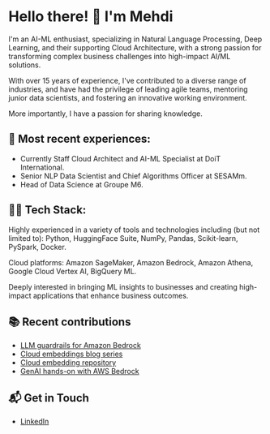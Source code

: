 # Hello there! 👋 I'm Mehdi

I'm an AI-ML enthusiast, specializing in Natural Language Processing, Deep Learning, and their supporting Cloud Architecture, with a strong passion for transforming complex business challenges into high-impact AI/ML solutions. 

With over 15 years of experience, I've contributed to a diverse range of industries, and have had the privilege of leading agile teams, mentoring junior data scientists, and fostering an innovative working environment.

More importantly, I have a passion for sharing knowledge.

## 🔭 Most recent experiences:

- Currently Staff Cloud Architect and AI-ML Specialist at DoiT International.
- Senior NLP Data Scientist and Chief Algorithms Officer at SESAMm.
- Head of Data Science at Groupe M6.

## 👨‍💻 Tech Stack:

Highly experienced in a variety of tools and technologies including (but not limited to): Python, HuggingFace Suite, NumPy, Pandas, Scikit-learn, PySpark, Docker.

Cloud platforms: Amazon SageMaker, Amazon Bedrock, Amazon Athena,  Google Cloud Vertex AI, BigQuery ML.

Deeply interested in bringing ML insights to businesses and creating high-impact applications that enhance business outcomes.

## 📚 Recent contributions

- [LLM guardrails for Amazon Bedrock](https://mnemlaghi.github.io/guardrails)
- [Cloud embeddings blog series](https://mnemlaghi.github.io/cloud-embeddings/)
- [Cloud embedding repository](https://github.com/mNemlaghi/cloud-embeddings/tree/main)
- [GenAI hands-on with AWS Bedrock](https://github.com/mNemlaghi/startup-loft-genai-102)


## 📬 Get in Touch

- [LinkedIn](https://www.linkedin.com/in/mehdi-nemlaghi-0b12491a/)
